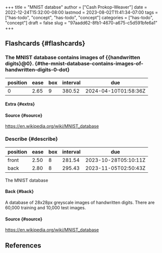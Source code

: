 +++
title = "MNIST databse"
author = ["Cash Prokop-Weaver"]
date = 2022-12-24T15:32:00-08:00
lastmod = 2023-08-02T11:41:34-07:00
tags = ["has-todo", "concept", "has-todo", "concept"]
categories = ["has-todo", "concept"]
draft = false
slug = "97aadd62-8fb1-4670-a675-c5d591bfe6a1"
+++

## Flashcards {#flashcards}


### The MNIST database contains images of {{handwritten digits}@0}. {#the-mnist-database-contains-images-of-handwritten-digits-0-dot}

| position | ease | box | interval | due                  |
|----------|------|-----|----------|----------------------|
| 0        | 2.65 | 9   | 380.52   | 2024-04-10T01:58:36Z |


#### Extra {#extra}


#### Source {#source}

<https://en.wikipedia.org/wiki/MNIST_database>


### Describe {#describe}

| position | ease | box | interval | due                  |
|----------|------|-----|----------|----------------------|
| front    | 2.50 | 8   | 281.54   | 2023-10-28T05:10:11Z |
| back     | 2.80 | 8   | 295.43   | 2023-11-05T02:50:43Z |

The MNIST database


#### Back {#back}

A database of 28x28px greyscale images of handwritten digits. There are 60,000 training and 10,000 test images.


#### Source {#source}

<https://en.wikipedia.org/wiki/MNIST_database>

## References

<style>.csl-entry{text-indent: -1.5em; margin-left: 1.5em;}</style><div class="csl-bib-body">
</div>
